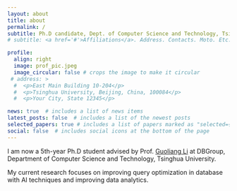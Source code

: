 ```yaml
---
layout: about
title: about
permalink: /
subtitle: Ph.D candidate, Dept. of Computer Science and Technology, Tsinghua University
# subtitle: <a href='#'>Affiliations</a>. Address. Contacts. Moto. Etc.

profile:
  align: right
  image: prof_pic.jpeg
  image_circular: false # crops the image to make it circular
 # address: >
  #  <p>East Main Building 10-204</p>
  #  <p>Tsinghua University, Beijing, China, 100084</p>
  #  <p>Your City, State 12345</p>

news: true  # includes a list of news items
latest_posts: false  # includes a list of the newest posts
selected_papers: true # includes a list of papers marked as "selected={true}"
social: false  # includes social icons at the bottom of the page
---
```



I am now a 5th-year Ph.D student advised by Prof. [Guoliang Li](https://dbgroup.cs.tsinghua.edu.cn/ligl/) at DBGroup, Department of Computer Science and Technology, Tsinghua University. 

My current research focuses on improving query optimization in database with AI techniques and improving data analytics.


